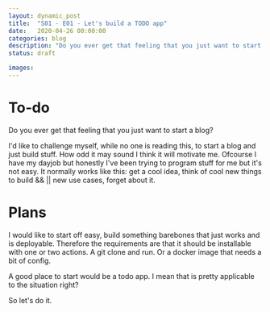 ```yaml
---
layout: dynamic_post
title:  "S01 - E01 - Let's build a TODO app"
date:   2020-04-26 00:00:00
categories: blog
description: "Do you ever get that feeling that you just want to start a blog?"
status: draft

images:
---
```


# To-do

Do you ever get that feeling that you just want to start a blog?

I'd like to challenge myself, while no one is reading this, to start a blog and just build stuff. How odd it may sound I think it will motivate me. Ofcourse I have my dayjob but honestly I've been trying to program stuff for me but it's not easy. It normally works like this: get a cool idea, think of cool new things to build && || new use cases, forget about it.

# Plans

I would like to start off easy, build something barebones that just works and is deployable. Therefore the requirements are that it should be installable with one or two actions. A git clone and run. Or a docker image that needs a bit of config.

A good place to start would be a todo app. I mean that is pretty applicable to the situation right?


So let's do it.
